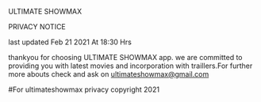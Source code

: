 ULTIMATE SHOWMAX



PRIVACY NOTICE

last updated Feb 21 2021  At 18:30 Hrs

thankyou for choosing ULTIMATE SHOWMAX app. we are committed to providing you with latest movies and incorporation with traillers.For further more abouts check and ask on ultimateshowmax@gmail.com

#For  ultimateshowmax privacy
copyright 2021
